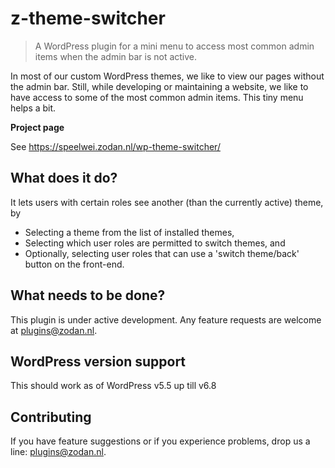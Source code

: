 # z-theme-switcher
> A WordPress plugin for a mini menu to access most common admin items when the admin bar is not active.

In most of our custom WordPress themes, we like to view our pages without the admin bar. Still, while developing or maintaining a website, we like to have access to some of the most common admin items. This tiny menu helps a bit.


**Project page**

See https://speelwei.zodan.nl/wp-theme-switcher/


## What does it do?

It lets users with certain roles see another (than the currently active) theme, by 
* Selecting a theme from the list of installed themes,
* Selecting which user roles are permitted to switch themes, and
* Optionally, selecting user roles that can use a 'switch theme/back' button on the front-end.


## What needs to be done?

This plugin is under active development.
Any feature requests are welcome at plugins@zodan.nl.


## WordPress version support

This should work as of WordPress v5.5 up till v6.8


## Contributing

If you have feature suggestions or if you experience problems, drop us a line: plugins@zodan.nl.
